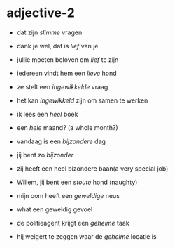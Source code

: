 # adjective-2

- dat zijn *slimme* vragen

- dank je wel, dat is *lief* van je
- jullie moeten beloven om *lief* te zijn
- iedereen vindt hem een *lieve* hond

- ze stelt een *ingewikkelde* vraag
- het kan *ingewikkeld* zijn om samen te werken

- ik lees een *heel* boek
- een *hele* maand? (a whole month?)

- vandaag is een *bijzondere* dag
- jij bent zo *bijzonder*
- zij heeft een heel bizondere baan(a very special job)

- Willem, jij bent een *stoute* hond (naughty)

- mijn oom heeft een *geweldige* neus
- what een geweldig gevoel

- de politieagent krijgt een *geheime* taak

- hij weigert te zeggen waar de *geheime* locatie is
